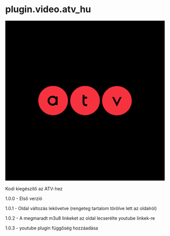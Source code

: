 # plugin.video.atv_hu
![Logo](icon.png)

Kodi kiegészítő az ATV-hez

1.0.0 - Első verzió

1.0.1 - Oldal változás lekövetve (rengeteg tartalom törölve lett az oldalról)

1.0.2 - A megmaradt m3u8 linkeket az oldal lecserélte youtube linkek-re

1.0.3 - youtube plugin függőség hozzáadása
